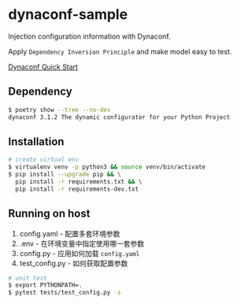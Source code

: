 # dynaconf-sample

Injection configuration information with Dynaconf.

Apply `Dependency Inversion Principle` and make model easy to test.

[Dynaconf Quick Start](https://www.dynaconf.com)

## Dependency

```bash
$ poetry show --tree --no-dev
dynaconf 3.1.2 The dynamic configurator for your Python Project
```

## Installation

```bash
# create virtual env
$ virtualenv venv -p python3 && source venv/bin/activate
$ pip install --upgrade pip && \
  pip install -r requirements.txt && \
  pip install -r requirements-dev.txt
```

## Running on host

1. config.yaml - 配置多套环境参数
2. .env - 在环境变量中指定使用哪一套参数
3. config.py - 应用如何加载 `config.yaml`
4. test_config.py - 如何获取配置参数

```bash
# unit test
$ export PYTHONPATH=.
$ pytest tests/test_config.py -s
```
